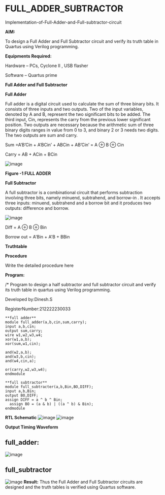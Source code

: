 # FULL_ADDER_SUBTRACTOR

Implementation-of-Full-Adder-and-Full-subtractor-circuit

**AIM:**

To design a Full Adder and Full Subtractor circuit and verify its truth table in Quartus using Verilog programming.

**Equipments Required:**

Hardware – PCs, Cyclone II , USB flasher

Software – Quartus prime

**Full Adder and Full Subtractor**

**Full Adder**

Full adder is a digital circuit used to calculate the sum of three binary bits. It consists of three inputs and two outputs. Two of the input variables, denoted by A and B, represent the two significant bits to be added. The third input, Cin, represents the carry from the previous lower significant position. Two outputs are necessary because the arithmetic sum of three binary digits ranges in value from 0 to 3, and binary 2 or 3 needs two digits. The two outputs are sum and carry.

Sum =A’B’Cin + A’BCin’ + ABCin + AB’Cin’ = A ⊕ B ⊕ Cin 

Carry = AB + ACin + BCin

![image](https://github.com/naavaneetha/FULL_ADDER_SUBTRACTOR/assets/154305477/0f30ba51-5ffb-4198-845f-18e054f675e7)

**Figure -1 FULL ADDER**

**Full Subtractor**

A full subtractor is a combinational circuit that performs subtraction involving three bits, namely minuend, subtrahend, and borrow-in . It accepts three inputs: minuend, subtrahend and a borrow bit and it produces two outputs: difference and borrow.

![image](https://github.com/naavaneetha/FULL_ADDER_SUBTRACTOR/assets/154305477/02b24f51-ab51-4304-9ad6-7b81ffc1ead5)

Diff = A ⊕ B ⊕ Bin 

Borrow out = A'Bin + A'B + BBin

**Truthtable**

**Procedure**

Write the detailed procedure here

**Program:**

/* Program to design a half subtractor and full subtractor circuit and verify its truth table in quartus using Verilog programming. 

Developed by:Dinesh.S

RegisterNumber:212222230033

```
**full adder**
module full_adder(a,b,cin,sum,carry);
input a,b,cin;
output sum,carry;
wire w1,w2,w3,w4;       
xor(w1,a,b);
xor(sum,w1,cin);        

and(w2,a,b);
and(w3,b,cin);
and(w4,cin,a);

or(carry,w2,w3,w4);
endmodule

**full subtractor**
module full_subtracter(a,b,Bin,BO,DIFF);
input a,b,Bin;
output BO,DIFF;
assign DIFF = a ^ b ^ Bin;
  assign BO = (a & b) | ((a ^ b) & Bin);
endmodule
```
**RTL Schematic**
![image](https://github.com/ajinajoshpin/FULL_ADDER_SUBTRACTOR/assets/148514578/2d86d03d-584f-4527-b9fb-d9d892f1c056)
![image](https://github.com/ajinajoshpin/FULL_ADDER_SUBTRACTOR/assets/148514578/d9734426-62a3-4b80-a363-2e1869805d8c)

**Output Timing Waveform**
## full_adder:
![image](https://github.com/ajinajoshpin/FULL_ADDER_SUBTRACTOR/assets/148514578/3c4be46a-8e65-43c9-956d-ddcb33d7e6ab)
## full_subtractor
![image](https://github.com/ajinajoshpin/FULL_ADDER_SUBTRACTOR/assets/148514578/16df8449-0edc-412a-8e81-e31c7edf79f9)
**Result:**
Thus the Full Adder and Full Subtractor circuits are designed and the truth tables is verified using Quartus software.



